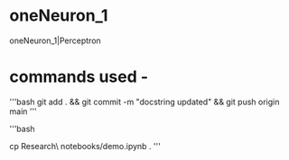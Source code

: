 # oneNeuron_1
oneNeuron_1|Perceptron


# commands used -


'''bash
git add . && git commit  -m "docstring updated" && git push origin main
'''

'''bash

cp Research\ notebooks/demo.ipynb .
'''
